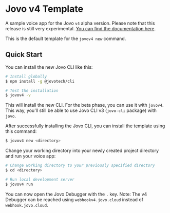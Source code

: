 # Jovo v4 Template

A sample voice app for the Jovo `v4` alpha version. Please note that this release is still very experimental. [You can find the documentation here](https://github.com/jovotech/jovo-framework/tree/v4dev/docs).

This is the default template for the `jovov4 new` command.

## Quick Start

You can install the new Jovo CLI like this:

```sh
# Install globally
$ npm install -g @jovotech/cli

# Test the installation
$ jovov4 -v
```

This will install the new CLI. For the beta phase, you can use it with `jovov4`. This way, you'll still be able to use Jovo CLI v3 (`jovo-cli` package) with `jovo`.

After successfully installing the Jovo CLI, you can install the template using this command:

```sh
$ jovov4 new <directory>
```

Change your working directory into your newly created project directory and run your voice app:

```sh
# Change working directory to your previously specified directory
$ cd <directory>

# Run local development server
$ jovov4 run
```

You can now open the Jovo Debugger with the `.` key. Note: The v4 Debugger can be reached using `webhookv4.jovo.cloud` instead of `webhook.jovo.cloud`.
